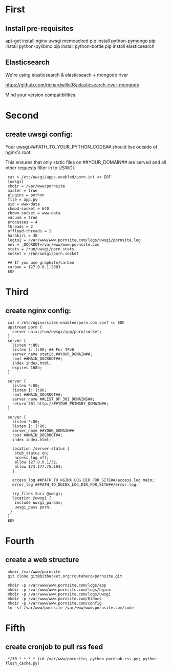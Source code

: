 # First

## Install pre-requisites
apt-get install nginx uwsgi memcached
pip install python-pymongo 
pip install python-pylibmc 
pip install python-bottle 
pip install elasticsearch

## Elasticsearch
We're using elasticsearch & elasticseach + mongodb river

https://github.com/richardwilly98/elasticsearch-river-mongodb

Mind your version compatibilities. 

# Second

## create uwsgi config:

Your uwsgi ##PATH_TO_YOUR_PYTHON_CODE## should live outside of nginx's root.

This ensures that only static files on ##YOUR_DOMAIN## are served and all other requests filter in to USWGI.

     cat > /etc/uwsgi/apps-enabled/porn.ini << EOF
     [uwsgi]
     chdir = /var/www/pornsite
     master = true
     plugins = python
     file = app.py
     uid = www-data
     chmod-socket = 640
     chown-socket = www-data
     vacuum = true
     processes = 4
     threads = 2
     offload-threads = 1
     harakiri = 30
     logto2 = /var/www/www.pornsite.com/logs/uwsgi/pornsite.log
     env = _DOCROOT=/var/www/www.pornsite.com
     stats = /run/uwsgi/porn.stats
     socket = /run/uwsgi/porn.socket

     ## If you use graphite/carbon
     carbon = 127.0.0.1:2003
     EOF

# Third

## create nginx config:
     cat > /etc/nginx/sites-enabled/porn.com.conf << EOF
     upstream porn {
       server unix:/run/uwsgi/app/porn/socket;
     }
     server {
       listen *:80;
       listen [::]:80; ## For IPv6
       server_name static.##YOUR_DOMAIN##;
       root ##MAIN_DOCROOT##;
       index index.html;
       expires 168h;
     } 
    
     server {
       listen *:80;
       listen [::]:80;
       root ##MAIN_DOCROOT##;
       server_name ##LIST_OF_301_DOMAINS##;
       return 301 http://##YOUR_PRIMARY_DOMAIN##;
     }

     server {
       listen *:80;
       listen [::]:80;
       server_name ##YOUR_DOMAIN##
       root ##MAIN_DOCROOT##;
       index index.html;

       location /server-status {
        stub_status on;
        access_log off;
        allow 127.0.0.1/32;
        allow 173.177.75.104;
       }

       access_log ##PATH_TO_NGINX_LOG_DIR_FOR_SITE##/access.log main;
       error_log ##PATH_TO_NGINX_LOG_DIR_FOR_SITE##/error.log;
     
       try_files $uri @uwsgi;
       location @uwsgi {
        include uwsgi_params;
        uwsgi_pass porn;
      }
     }
     EOF

# Fourth

## create a web structure

     mkdir /var/www/pornsite
     git clone git@bitbucket.org:routehero/pornsite.git
    
     mkdir -p /var/www/www.pornsite.com/logs/app
     mkdir -p /var/www/www.pornsite.com/logs/nginx
     mkdir -p /var/www/www.pornsite.com/logs/uwsgi
     mkdir -p /var/www/www.pornsite.com/htdocs
     mkdir -p /var/www/www.pornsite.com/config
     ln -sf /var/www/pornsite /var/www/www.pornsite.com/code

# Fifth

## create cronjob to pull rss feed

     */30 * * * * (cd /var/www/pornsite; python pornhub-rss.py; python flush_cache.py)
